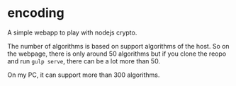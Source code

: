 # encoding
A simple webapp to play with nodejs crypto.

The number of algorithms is based on support algorithms of the host. So on the webpage, there is only around 50 algorithms 
but if you clone the reopo and run `gulp serve`, there can be a lot more than 50. 

On my PC, it can support more than 300 algorithms.
